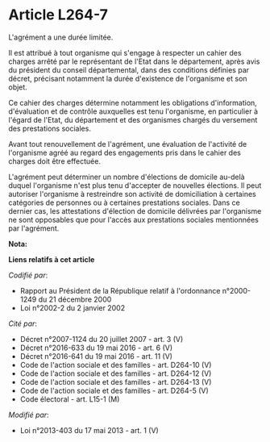 # Article L264-7

L'agrément a une durée limitée. 

Il est attribué à tout organisme qui s'engage à respecter un cahier des charges arrêté par le représentant de l'Etat dans le
département, après avis du président du conseil départemental, dans des conditions définies par décret, précisant notamment
la durée d'existence de l'organisme et son objet. 

Ce cahier des charges détermine notamment les obligations d'information, d'évaluation et de contrôle auxquelles est tenu
l'organisme, en particulier à l'égard de l'Etat, du département et des organismes chargés du versement des prestations
sociales. 

Avant tout renouvellement de l'agrément, une évaluation de l'activité de l'organisme agréé au regard des engagements pris
dans le cahier des charges doit être effectuée. 

L'agrément peut déterminer un nombre d'élections de domicile au-delà duquel l'organisme n'est plus tenu d'accepter de
nouvelles élections. Il peut autoriser l'organisme à restreindre son activité de domiciliation à certaines catégories de
personnes ou à certaines prestations sociales. Dans ce dernier cas, les attestations d'élection de domicile délivrées par
l'organisme ne sont opposables que pour l'accès aux prestations sociales mentionnées par l'agrément.

**Nota:**



**Liens relatifs à cet article**

_Codifié par_:

  - Rapport au Président de la République relatif à l'ordonnance n°2000-1249 du 21 décembre 2000
  - Loi n°2002-2 du 2 janvier 2002

_Cité par_:

  - Décret n°2007-1124 du 20 juillet 2007 - art. 3 (V)
  - Décret n°2016-633 du 19 mai 2016 - art. 6 (V)
  - Décret n°2016-641 du 19 mai 2016 - art. 11 (V)
  - Code de l'action sociale et des familles - art. D264-10 (V)
  - Code de l'action sociale et des familles - art. D264-12 (V)
  - Code de l'action sociale et des familles - art. D264-13 (V)
  - Code de l'action sociale et des familles - art. D264-5 (V)
  - Code électoral - art. L15-1 (M)

_Modifié par_:

  - Loi n°2013-403 du 17 mai 2013 - art. 1 (V)
